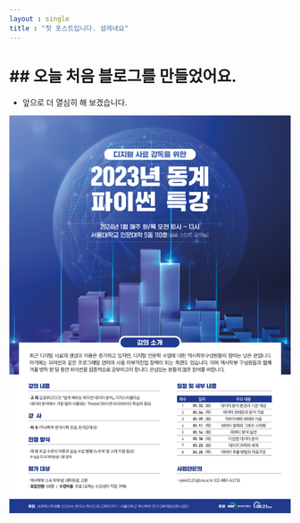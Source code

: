 ```yaml
---
layout : single
title : "첫 포스트입니다. 설레네요"
---
```


# ## 오늘 처음 블로그를 만들었어요. 

- 앞으로 더 열심히 해 보겠습니다.

![동계_파이썬_특강](../images/2023-12-18-first/동계_파이썬_특강-1702885461259-2.jpg)
